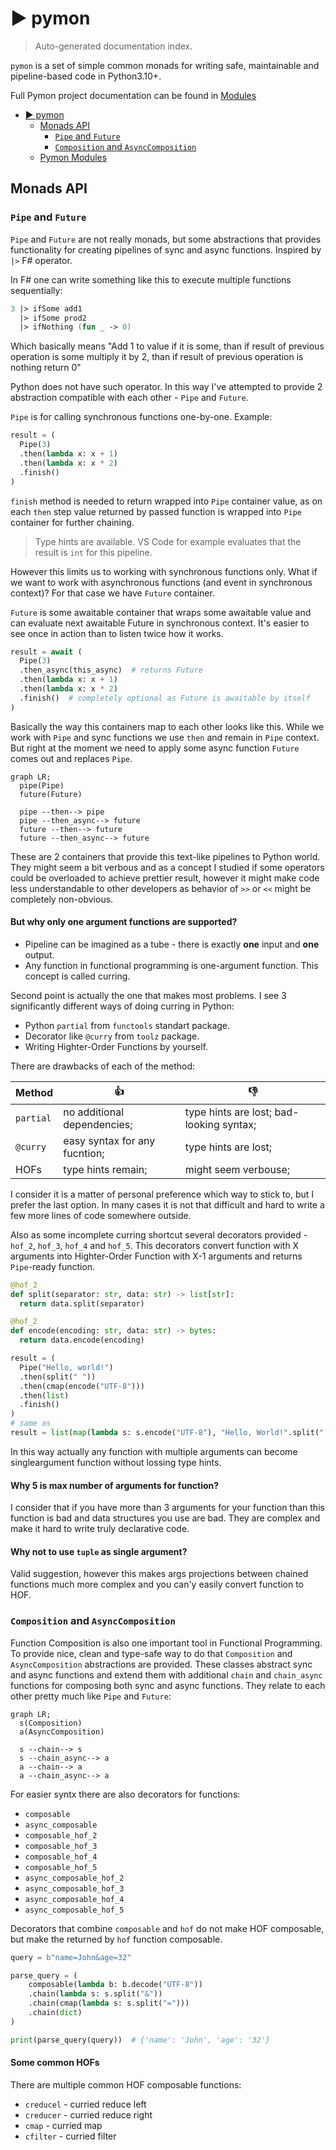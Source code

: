 # ▶️ pymon

> Auto-generated documentation index.

`pymon` is a set of simple common monads for writing safe, maintainable and
pipeline-based code in Python3.10+.

Full Pymon project documentation can be found in [Modules](MODULES.md#pymon-modules)

- [▶️ pymon](#-pymon)
    - [Monads API](#monads-api)
        - [`Pipe` and `Future`](#pipe-and-future)
        - [`Composition` and `AsyncComposition`](#composition-and-asynccomposition)
  - [Pymon Modules](MODULES.md#pymon-modules)

## Monads API

### `Pipe` and `Future`

`Pipe` and `Future` are not really monads, but some abstractions that provides
functionality for creating pipelines of sync and async functions. Inspired by
`|>` F# operator.

In F# one can write something like this to execute multiple functions
sequentially:

```fsharp
3 |> ifSome add1
  |> ifSome prod2
  |> ifNothing (fun _ -> 0)
```

Which basically means "Add 1 to value if it is some, than if result of previous
operation is some multiply it by 2, than if result of previous operation is
nothing return 0"

Python does not have such operator. In this way I've attempted to provide 2
abstraction compatible with each other - `Pipe` and `Future`.

`Pipe` is for calling synchronous functions one-by-one. Example:

```python
result = (
  Pipe(3)
  .then(lambda x: x + 1)
  .then(lambda x: x * 2)
  .finish()
)
```

`finish` method is needed to return wrapped into `Pipe` container value, as on
each `then` step value returned by passed function is wrapped into `Pipe`
container for further chaining.

> Type hints are available. VS Code for example evaluates that the result is
> `int` for this pipeline.

However this limits us to working with synchronous functions only. What if we
want to work with asynchronous functions (and event in synchronous context)? For
that case we have `Future` container.

`Future` is some awaitable container that wraps some awaitable value and can
evaluate next awaitable Future in synchronous context. It's easier to see once
in action than to listen twice how it works.

```python
result = await (
  Pipe(3)
  .then_async(this_async)  # returns Future
  .then(lambda x: x + 1)
  .then(lambda x: x * 2)
  .finish()  # completely optional as Future is awaitable by itself
)
```

Basically the way this containers map to each other looks like this. While we
work with `Pipe` and sync functions we use `then` and remain in `Pipe` context.
But right at the moment we need to apply some async function `Future` comes out
and replaces `Pipe`.

```mermaid
graph LR;
  pipe(Pipe)
  future(Future)

  pipe --then--> pipe
  pipe --then_async--> future
  future --then--> future
  future --then_async--> future
```

These are 2 containers that provide this text-like pipelines to Python world.
They might seem a bit verbous and as a concept I studied if some operators could
be overloaded to achieve prettier result, however it might make code less
understandable to other developers as behavior of `>>` or `<<` might be
completely non-obvious.

#### But why only one argument functions are supported?

- Pipeline can be imagined as a tube - there is exactly **one** input and
  **one** output.
- Any function in functional programming is one-argument function. This concept
  is called curring.

Second point is actually the one that makes most problems. I see 3 significantly
different ways of doing curring in Python:

- Python `partial` from `functools` standart package.
- Decorator like `@curry` from `toolz` package.
- Writing Highter-Order Functions by yourself.

There are drawbacks of each of the method:

| Method | 👍 | 👎 |
| --- | --- | --- |
| `partial` | no additional dependencies; | type hints are lost; bad-looking syntax; |
| `@curry` | easy syntax for any fucntion; | type hints are lost; |
| HOFs | type hints remain; | might seem verbouse; |

I consider it is a matter of personal preference which way to stick to, but I
prefer the last option. In many cases it is not that difficult and hard to write
a few more lines of code somewhere outside.

Also as some incomplete curring shortcut several decorators provided - `hof_2`,
`hof_3`, `hof_4` and `hof_5`. This decorators convert function with X arguments
into Highter-Order Function with X-1 arguments and returns `Pipe`-ready
function.

```python
@hof_2
def split(separator: str, data: str) -> list[str]:
  return data.split(separator)

@hof_2
def encode(encoding: str, data: str) -> bytes:
  return data.encode(encoding)

result = (
  Pipe("Hello, world!")
  .then(split(" "))
  .then(cmap(encode("UTF-8")))
  .then(list)
  .finish()
)
# same as
result = list(map(lambda s: s.encode("UTF-8"), "Hello, World!".split(" ")))
```

In this way actually any function with multiple arguments can become
singleargument function without lossing type hints.

#### Why 5 is max number of arguments for function?

I consider that if you have more than 3 arguments for your function than this
function is bad and data structures you use are bad. They are complex and make
it hard to write truly declarative code.

#### Why not to use `tuple` as single argument?

Valid suggestion, however this makes args projections between chained functions
much more complex and you can'y easily convert function to HOF.

### `Composition` and `AsyncComposition`

Function Composition is also one important tool in Functional Programming. To
provide nice, clean and type-safe way to do that `Composition` and
`AsyncComposition` abstractions are provided. These classes abstract sync and
async functions and extend them with additional `chain` and `chain_async`
functions for composing both sync and async functions. They relate to each other
pretty much like `Pipe` and `Future`:

```mermaid
graph LR;
  s(Composition)
  a(AsyncComposition)

  s --chain--> s
  s --chain_async--> a
  a --chain--> a
  a --chain_async--> a
```

For easier syntx there are also decorators for functions:

- `composable`
- `async_composable`
- `composable_hof_2`
- `composable_hof_3`
- `composable_hof_4`
- `composable_hof_5`
- `async_composable_hof_2`
- `async_composable_hof_3`
- `async_composable_hof_4`
- `async_composable_hof_5`

Decorators that combine `composable` and `hof` do not make HOF composable, but
make the returned by `hof` function composable.

```python
query = b"name=John&age=32"

parse_query = (
    composable(lambda b: b.decode("UTF-8"))
    .chain(lambda s: s.split("&"))
    .chain(cmap(lambda s: s.split("=")))
    .chain(dict)
)

print(parse_query(query))  # {'name': 'John', 'age': '32'}
```

#### Some common HOFs

There are multiple common HOF composable functions:

- `creducel` - curried reduce left
- `creducer` - curried reduce right
- `cmap` - curried map
- `cfilter` - curried filter

